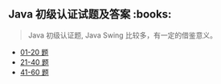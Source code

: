 <h2> Java 初级认证试题及答案 :books: </h2> 

> Java 初级认证题, Java Swing 比较多，有一定的借鉴意义。
 
* <a href="https://github.com/wuping5719/Algorithm/blob/master/9-ProfessionalCertification/Java/java1.md">01-20 题</a>
* <a href="https://github.com/wuping5719/Algorithm/blob/master/9-ProfessionalCertification/Java/java2.md">21-40 题</a>
* <a href="https://github.com/wuping5719/Algorithm/blob/master/9-ProfessionalCertification/Java/java3.md">41-60 题</a>
